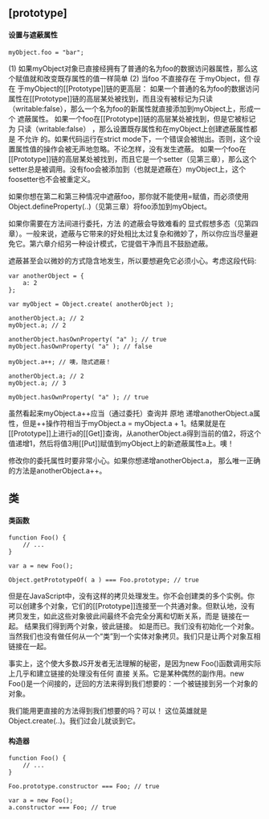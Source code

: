 ## [prototype]

#### 设置与遮蔽属性
```
myObject.foo = "bar";
```
(1) 如果myObject对象已直接经拥有了普通的名为foo的数据访问器属性，那么这个赋值就和改变既存属性的值一样简单
(2) 当foo 不直接存在 于myObject，但 存在 于myObject的[[Prototype]]链的更高层：
    如果一个普通的名为foo的数据访问属性在[[Prototype]]链的高层某处被找到，而且没有被标记为只读（writable:false），那么一个名为foo的新属性就直接添加到myObject上，形成一个 遮蔽属性。
    如果一个foo在[[Prototype]]链的高层某处被找到，但是它被标记为 只读（writable:false） ，那么设置既存属性和在myObject上创建遮蔽属性都是 不允许 的。如果代码运行在strict mode下，一个错误会被抛出。否则，这个设置属性值的操作会被无声地忽略。不论怎样，没有发生遮蔽。
    如果一个foo在[[Prototype]]链的高层某处被找到，而且它是一个setter（见第三章），那么这个setter总是被调用。没有foo会被添加到（也就是遮蔽在）myObject上，这个foosetter也不会被重定义。

如果你想在第二和第三种情况中遮蔽foo，那你就不能使用=赋值，而必须使用Object.defineProperty(..)（见第三章）将foo添加到myObject。

如果你需要在方法间进行委托，方法 的遮蔽会导致难看的 显式假想多态（见第四章）。一般来说，遮蔽与它带来的好处相比太过复杂和微妙了，所以你应当尽量避免它。第六章介绍另一种设计模式，它提倡干净而且不鼓励遮蔽。

遮蔽甚至会以微妙的方式隐含地发生，所以要想避免它必须小心。考虑这段代码:
```
var anotherObject = {
	a: 2
};

var myObject = Object.create( anotherObject );

anotherObject.a; // 2
myObject.a; // 2

anotherObject.hasOwnProperty( "a" ); // true
myObject.hasOwnProperty( "a" ); // false

myObject.a++; // 噢，隐式遮蔽！

anotherObject.a; // 2
myObject.a; // 3

myObject.hasOwnProperty( "a" ); // true
```
虽然看起来myObject.a++应当（通过委托）查询并 原地 递增anotherObject.a属性，但是++操作符相当于myObject.a = myObject.a + 1。结果就是在[[Prototype]]上进行a的[[Get]]查询，从anotherObject.a得到当前的值2，将这个值递增1，然后将值3用[[Put]]赋值到myObject上的新遮蔽属性a上。噢！

修改你的委托属性时要非常小心。如果你想递增anotherObject.a， 那么唯一正确的方法是anotherObject.a++。


## 类

#### 类函数
```
function Foo() {
	// ...
}

var a = new Foo();

Object.getPrototypeOf( a ) === Foo.prototype; // true
```
但是在JavaScript中，没有这样的拷贝处理发生。你不会创建类的多个实例。你可以创建多个对象，它们的[[Prototype]]连接至一个共通对象。但默认地，没有拷贝发生，如此这些对象彼此间最终不会完全分离和切断关系，而是 链接在一起。
结果我们得到两个对象，彼此链接。 如是而已。我们没有初始化一个对象。当然我们也没有做任何从一个“类”到一个实体对象拷贝。我们只是让两个对象互相链接在一起。

事实上，这个使大多数JS开发者无法理解的秘密，是因为new Foo()函数调用实际上几乎和建立链接的处理没有任何 直接 关系。它是某种偶然的副作用。new Foo()是一个间接的，迂回的方法来得到我们想要的：一个被链接到另一个对象的对象。

我们能用更直接的方法得到我们想要的吗？可以！ 这位英雄就是Object.create(..)。我们过会儿就谈到它。

#### 构造器
```
function Foo() {
	// ...
}

Foo.prototype.constructor === Foo; // true

var a = new Foo();
a.constructor === Foo; // true
```

